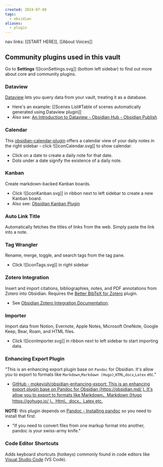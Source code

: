 ```yaml
---
created: 2024-07-08
tags:
  - obsidian
aliases:
  - plugin
---
```

nav links: [[START HERE]], [[About Voices]]

## Community plugins used in this vault

Go to **Settings** ![[iconSettings.svg]] (bottom left sidebar) to find out more about core and community plugins.

### Dataview

[Dataview](https://blacksmithgu.github.io/obsidian-dataview/#/) lets you query data from your vault, treating it as a database.

- Here's an example: [[Scenes List#Table of scenes automatically generated using Dataview plugin]]
- Also see: [An Introduction to Dataview - Obsidian Hub - Obsidian Publish](https://publish.obsidian.md/hub/04+-+Guides%2C+Workflows%2C+%26+Courses/Guides/An+Introduction+to+Dataview)

### Calendar

This [obsidian-calendar-plugin](https://github.com/liamcain/obsidian-calendar-plugin) offers a calendar view of your daily notes in the right sidebar - click ![[iconCalendar.svg]] to show calendar.

- Click on a date to create a daily note for that date.
- Dots under a date signify the existence of a daily note.

### Kanban

Create markdown-backed Kanban boards.

- Click ![[iconKanban.svg]] in ribbon next to left sidebar to create a new Kanban board.
- Also see: [Obsidian Kanban Plugin](https://publish.obsidian.md/kanban/Obsidian+Kanban+Plugin)

### Auto Link Title

Automatically fetches the titles of links from the web. Simply paste the link into a note.

### Tag Wrangler

Rename, merge, toggle, and search tags from the tag pane.

- Click ![[iconTags.svg]] in right sidebar

### Zotero Integration

Insert and import citations, bibliographies, notes, and PDF annotations from Zotero into Obsidian. Requires the [Better BibTeX for Zotero](https://retorque.re/zotero-better-bibtex/installation/) plugin.

- See [Obsidian Zotero Integration Documentation](https://github.com/mgmeyers/obsidian-zotero-integration/blob/main/docs/README.md).

### Importer

Import data from Notion, Evernote, Apple Notes, Microsoft OneNote, Google Keep, Bear, Roam, and HTML files.

- Click ![[iconImporter.svg]] in ribbon next to left sidebar to start importing data.

### Enhancing Export Plugin

"This is an enhancing export plugin base on `Pandoc` for Obsidian. It's allow you to export to formats like `Markdown`,`Markdown (Hugo)`,`HTML`,`docx`,`Latex` etc."
- [GitHub - mokeyish/obsidian-enhancing-export: This is an enhancing export plugin base on Pandoc for Obsidian (https://obsidian.md/ ). It's allow you to export to formats like Markdown、Markdown (Hugo https://gohugo.io/ )、Html、docx、Latex etc.](https://github.com/mokeyish/obsidian-enhancing-export)

**NOTE:** this plugin depends on [Pandoc - Installing pandoc](https://pandoc.org/installing.html) so you need to install that first.
- "If you need to convert files from one markup format into another, pandoc is your swiss-army knife."

### Code Editor Shortcuts

Adds keyboard shortcuts (hotkeys) commonly found in code editors like [Visual Studio Code](https://code.visualstudio.com/) (VS Code).

